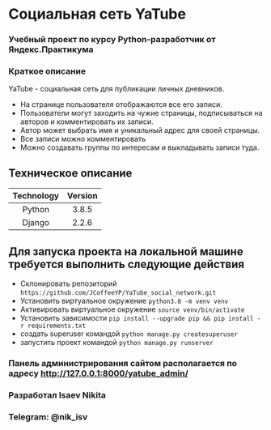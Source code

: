 # Cоциальная сеть YaTube
### Учебный проект по курсу Python-разработчик от Яндекс.Практикума
### Краткое описание
YaTube - социальная сеть для публикации личных дневников.
- На странице пользователя отображаются все его записи.
- Пользователи могут заходить на чужие страницы, подписываться на авторов и комментировать их записи.
- Автор может выбрать имя и уникальный адрес для своей страницы.
- Все записи можно комментировать
- Можно создавать группы по интересам и выкладывать записи туда.

## Техническое описание

Technology    | Version
:-----------: | :-----------:
Python        | 3.8.5
Django        | 2.2.6

## Для запуска проекта на локальной машине требуется выполнить следующие действия
- Склонировать репозиторий `https://github.com/JCoffeeYP/YaTube_social_network.git`
- Установить виртуальное окружение `python3.8 -m venv venv`
- Активировать виртуальное окружение `source venv/bin/activate`
- Установить зависимости `pip install --upgrade pip && pip install -r requirements.txt`
- создать superuser командой `python manage.py createsuperuser`
- запустить проект командой `python manage.py runserver`

### Панель администрирования сайтом располагается по адресу http://127.0.0.1:8000/yatube_admin/

### Разработал Isaev Nikita
### Telegram: @nik_isv